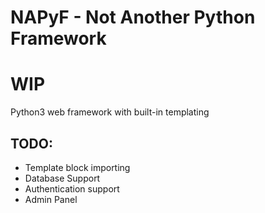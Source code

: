 # NAPyF - Not Another Python Framework

# WIP

Python3 web framework with built-in templating

## TODO:

- Template block importing
- Database Support
- Authentication support
- Admin Panel